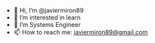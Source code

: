 - 👋 Hi, I’m @javiermiron89
- 👀 I’m interested in learn
- 🌱 I’m Systems Engineer
- 📫 How to reach me: javiermiron89@gmail.com

<!---
javiermiron89/javiermiron89 is a ✨ special ✨ repository because its `README.md` (this file) appears on your GitHub profile.
You can click the Preview link to take a look at your changes.
--->
